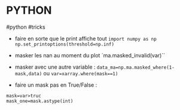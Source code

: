 # PYTHON
#python #tricks

* faire en sorte que le print affiche tout
`import numpy as np`
`np.set_printoptions(threshold=np.inf)`

* masker les nan au moment du plot
`ma.masked_invalid(var)``

* masker avec une autre variable :
`data_ma=np.ma.masked_where(1-mask,data)` ou `var=xarray.where(mask==1)`

* faire un mask pas en True/False :
```
mask=var>truc
mask_one=mask.astype(int)
```
